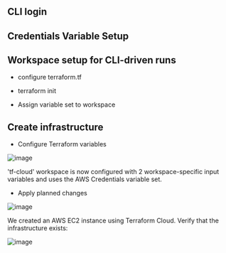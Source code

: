 
# 
## CLI login
## Credentials Variable Setup
## Workspace setup for CLI-driven runs
- configure terraform.tf
- terraform init

- Assign variable set to workspace

## Create infrastructure

- Configure Terraform variables

![image](https://github.com/ZCHAnalytics/terraform-modules/assets/146954022/4dbae4b4-275e-45dc-a8f3-78334122536d)

'tf-cloud' workspace is now configured with 2 workspace-specific input variables and uses the AWS Credentials variable set.

- Apply planned changes
  
![image](https://github.com/ZCHAnalytics/terraform-modules/assets/146954022/c048b48d-9a23-45ff-bf82-a78fda463635)

We created an AWS EC2 instance using Terraform Cloud. Verify that the infrastructure exists:

![image](https://github.com/ZCHAnalytics/terraform-modules/assets/146954022/c04670e7-7142-412e-a590-f22b77e25717)
